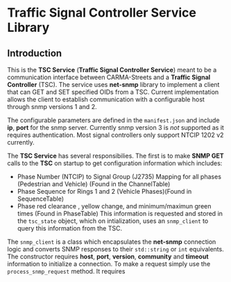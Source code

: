 # Traffic Signal Controller Service Library

## Introduction

This is the **TSC Service** (**Traffic Signal Controller Service**) meant to be a communication interface between CARMA-Streets and a **Traffic Signal Controller** (TSC). The service uses **net-snmp** library to implement a client that can GET and SET specified OIDs from a TSC. Current implementation allows the client to establish communication with a configurable host through snmp versions 1 and 2. 

The configurable parameters are defined in the `manifest.json` and include **ip**, **port** for the snmp server. Currently snmp version 3 is *not* supported as it requires authentication. Most signal controllers only support NTCIP 1202 v2 currently.

The **TSC Service** has several responsibilies. The first is to make **SNMP GET** calls to the **TSC** on startup to get configuration information which includes:
- Phase Number (NTCIP) to Signal Group (J2735) Mapping for all phases (Pedestrian and Vehicle) (Found in the ChannelTable)
- Phase Sequence for Rings 1 and 2 (Vehicle Phases)(Found in SequenceTable)
- Phase red clearance , yellow change, and minimum/maximun green times (Found in PhaseTable)
This information is requested and stored in the `tsc_state` object, which on intialization, uses an `snmp_client` to query this information from the TSC.

The `snmp_client` is a class which encapsulates the **net-snmp** connection logic and converts SNMP responses to their `std::string` or `int` equivalents. The constructor requires **host**, **port**, **version**, **community** and **timeout** information to initialize a connection. To make a request simply use the `process_snmp_request` method. It requires 




